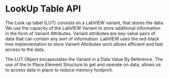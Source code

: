 # LookUp Table API

The Look up tabel (LUT) consists on a LabVIEW variant, that stores the data. We use the capacity of the LabVIEW Variant to store additional information in the form of Variant Attributes. Variant attributes are key-value pairs of data that can contain any sort of information. LabVIEW uses the red-black tree implementation to store Variant Attributes wich allows efficient and fast access to the data. 

The LUT Object encapsulates the Variant in a Data Value By Reference. The use of the In Place Element Structure to get and operate on data, allows us to access data in place to reduce memory footprint.




